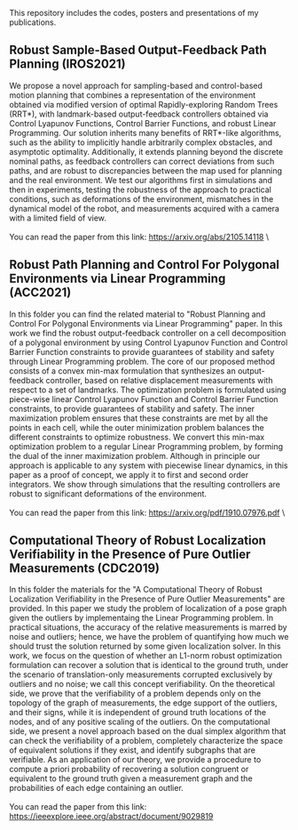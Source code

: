 
This repository includes the codes, posters and presentations of my publications. 

## Robust Sample-Based Output-Feedback  Path Planning (IROS2021)
We propose a novel approach for sampling-based and control-based motion planning that combines a representation of the environment obtained via modified version of optimal Rapidly-exploring Random Trees (RRT*), with landmark-based output-feedback controllers obtained via Control Lyapunov Functions, Control Barrier Functions, and robust Linear Programming. Our solution inherits many benefits of RRT*-like algorithms, such as the ability to implicitly handle arbitrarily complex obstacles, and asymptotic optimality. Additionally, it extends planning beyond the discrete nominal paths, as feedback controllers can correct deviations from such paths, and are robust to discrepancies between the map used for planning and the real environment.
We test our algorithms first in simulations and then in experiments, testing the robustness of the approach to practical conditions, such as deformations of the environment, mismatches in the dynamical model of the robot, and measurements acquired with a camera with a limited field of view.
\
\
You can read the paper from this link:
https://arxiv.org/abs/2105.14118
\

## Robust Path Planning and Control For Polygonal Environments via Linear Programming (ACC2021)
In this folder you can find the related material to "Robust Planning and Control For Polygonal Environments via Linear Programming" paper. In this work we find the robust output-feedback controller on a cell decomposition of a polygonal environment by using Control Lyapunov Function and Control Barrier Function constraints to provide guarantees of stability and safety through Linear Programming problem. The core of our proposed method consists of a convex min-max formulation that synthesizes an output-feedback controller, based on relative displacement measurements with respect to a set of landmarks. The optimization problem is formulated using piece-wise linear Control Lyapunov Function and Control Barrier Function constraints, to provide guarantees of stability and safety. The inner maximization problem ensures that these constraints are met by all the points in each cell, while the outer minimization problem balances the different constraints to optimize robustness. We convert this min-max optimization problem to a regular Linear Programming problem, by forming the dual of the inner maximization problem. Although in principle our approach is applicable to any system with piecewise linear dynamics, in this paper as a proof of concept, we apply it to first and second order integrators. We show through simulations that the resulting controllers are robust to significant deformations of the environment.
\
\
You can read the paper from this link:
https://arxiv.org/pdf/1910.07976.pdf
\

## Computational Theory of Robust Localization Verifiability in the Presence of Pure Outlier Measurements (CDC2019)
In this folder the materials for the "A Computational Theory of Robust Localization Verifiability in the Presence of Pure Outlier Measurements" are provided. In this paper we study the problem of localization of a pose graph given the outliers by implementaing the Linear Programming problem. In practical situations, the accuracy of the relative measurements is marred by noise and outliers; hence, we have the problem of quantifying how much we should trust the solution returned by some given localization solver. In this work, we focus on the question of whether an L1-norm robust optimization formulation can recover a solution that is identical to the ground truth, under the scenario of translation-only measurements corrupted exclusively by outliers and no noise; we call this concept verifiability. On the theoretical side, we prove that the verifiability of a problem depends only on the topology of the graph of measurements, the edge support of the outliers, and their signs, while it is independent of ground truth locations of the nodes, and of any positive scaling of the outliers. On the computational side, we present a novel approach based on the dual simplex algorithm that can check the verifiability of a problem, completely characterize the space of equivalent solutions if they exist, and identify subgraphs that are verifiable. As an application of our theory, we provide a procedure to compute a priori probability of recovering a solution congruent or equivalent to the ground truth given a measurement graph and the probabilities of each edge containing an outlier. 
\
\
You can read the paper from this link:
https://ieeexplore.ieee.org/abstract/document/9029819

